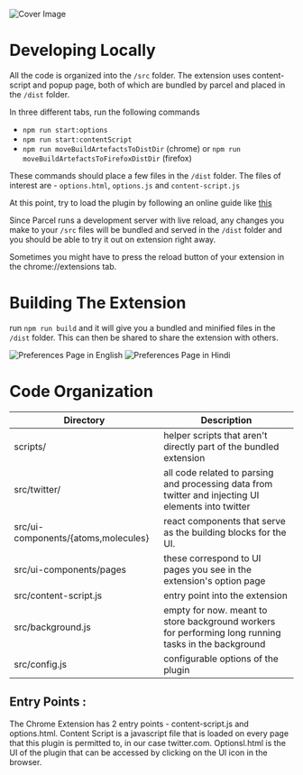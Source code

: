 ![Cover Image](../docs/browser-extension-repo-cover.png)

# Developing Locally

All the code is organized into the `/src` folder. The extension uses content-script and popup page, both of which are bundled by parcel and placed in the `/dist` folder.

In three different tabs, run the following commands

-   `npm run start:options`
-   `npm run start:contentScript`
-   `npm run moveBuildArtefactsToDistDir` (chrome) or `npm run moveBuildArtefactsToFirefoxDistDir` (firefox)

These commands should place a few files in the `/dist` folder. The files of interest are - `options.html`, `options.js` and `content-script.js`

At this point, try to load the plugin by following an online guide like [this](https://webkul.com/blog/how-to-install-the-unpacked-extension-in-chrome/)

Since Parcel runs a development server with live reload, any changes you make to your `/src` files will be bundled and served in the `/dist` folder and you should be able to try it out on extension right away.

Sometimes you might have to press the reload button of your extension in the chrome://extensions tab.

# Building The Extension

run `npm run build` and it will give you a bundled and minified files in the `/dist` folder. This can then be shared to share the extension with others.

![Preferences Page in English](../assets/ogbv-preferences-en.png)
![Preferences Page in Hindi](../assets/ogbv-preferences-hi.png)

# Code Organization

| Directory                           | Description                                                                                          |
| ----------------------------------- | ---------------------------------------------------------------------------------------------------- |
| scripts/                            | helper scripts that aren't directly part of the bundled extension                                    |
| src/twitter/                        | all code related to parsing and processing data from twitter and injecting UI elements into twitter  |
| src/ui-components/{atoms,molecules} | react components that serve as the building blocks for the UI.                                       |
| src/ui-components/pages             | these correspond to UI pages you see in the extension's option page                                  |
| src/content-script.js               | entry point into the extension                                                                       |
| src/background.js                   | empty for now. meant to store background workers for performing long running tasks in the background |
| src/config.js                       | configurable options of the plugin                                                                   |

## Entry Points :

The Chrome Extension has 2 entry points - content-script.js and options.html.
Content Script is a javascript file that is loaded on every page that this plugin is permitted to, in our case twitter.com. Optionsl.html is the UI of the plugin that can be accessed by clicking on the UI icon in the browser.
